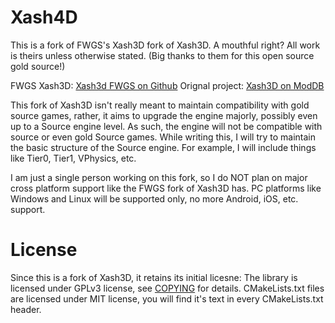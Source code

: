 # Xash4D
This is a fork of FWGS's Xash3D fork of Xash3D. A mouthful right?
All work is theirs unless otherwise stated. (Big thanks to them for this open source gold source!)

FWGS Xash3D: [Xash3d FWGS on Github](https://github.com/FWGS/xash3d)
Orignal project: [Xash3D on ModDB](http://www.moddb.com/engines/xash3d-engine)

This fork of Xash3D isn't really meant to maintain compatibility with gold source games, 
rather, it aims to upgrade the engine majorly, possibly even up to a Source engine level.
As such, the engine will not be compatible with source or even gold Source games.
While writing this, I will try to maintain the basic structure of the Source engine.
For example, I will include things like Tier0, Tier1, VPhysics, etc.

I am just a single person working on this fork, so I do NOT plan on major cross platform support
like the FWGS fork of Xash3D has. PC platforms like Windows and Linux will be supported only, no
more Android, iOS, etc. support.

# License
Since this is a fork of Xash3D, it retains its initial licesne:
The library is licensed under GPLv3 license, see [COPYING](https://github.com/FWGS/xash3d/blob/master/COPYING) for details.
CMakeLists.txt files are licensed under MIT license, you will find it's text
in every CMakeLists.txt header.
